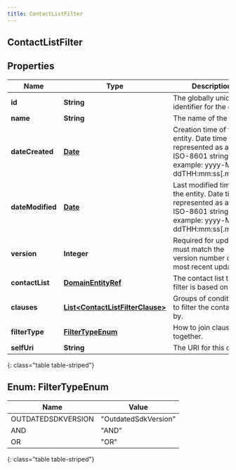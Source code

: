 ```yaml
---
title: ContactListFilter
---
```


## ContactListFilter

## Properties

| Name             | Type                                                                                       | Description                                                                                                               | Notes      |
| ---------------- | ------------------------------------------------------------------------------------------ | ------------------------------------------------------------------------------------------------------------------------- | ---------- |
| **id**           | <!----><!---->**String**<!---->                                                            | The globally unique identifier for the object.                                                                            | [optional] |
| **name**         | <!----><!---->**String**<!---->                                                            | The name of the list.                                                                                                     |            |
| **dateCreated**  | <!----><!---->[**Date**](Date.md)<!---->                                                   | Creation time of the entity. Date time is represented as an ISO-8601 string. For example: yyyy-MM-ddTHH:mm:ss[.mmm]Z      | [optional] |
| **dateModified** | <!----><!---->[**Date**](Date.md)<!---->                                                   | Last modified time of the entity. Date time is represented as an ISO-8601 string. For example: yyyy-MM-ddTHH:mm:ss[.mmm]Z | [optional] |
| **version**      | <!----><!---->**Integer**<!---->                                                           | Required for updates, must match the version number of the most recent update                                             | [optional] |
| **contactList**  | <!----><!---->[**DomainEntityRef**](DomainEntityRef.md)<!---->                             | The contact list the filter is based on.                                                                                  |            |
| **clauses**      | <!----><!---->[**List&lt;ContactListFilterClause&gt;**](ContactListFilterClause.md)<!----> | Groups of conditions to filter the contacts by.                                                                           | [optional] |
| **filterType**   | [**FilterTypeEnum**](#FilterTypeEnum)<!---->                                               | How to join clauses together.                                                                                             | [optional] |
| **selfUri**      | <!----><!---->**String**<!---->                                                            | The URI for this object                                                                                                   | [optional] |

{: class="table table-striped"}

<a name="FilterTypeEnum"></a>

## Enum: FilterTypeEnum

| Name               | Value                          |
| ------------------ | ------------------------------ |
| OUTDATEDSDKVERSION | &quot;OutdatedSdkVersion&quot; |
| AND                | &quot;AND&quot;                |
| OR                 | &quot;OR&quot;                 |

{: class="table table-striped"}
